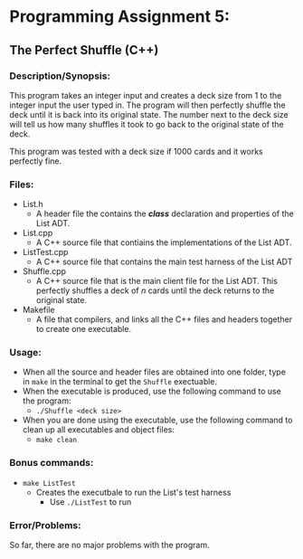 # Programming Assignment 5:
## The Perfect Shuffle (C++)

### Description/Synopsis:
This program takes an integer input and creates a deck size from 1 to the integer input the user typed in. The program will then perfectly shuffle the deck until it is back into its original state. The number next to the deck size will tell us how many shuffles it took to go back to the original state of the deck.

This program was tested with a deck size if 1000 cards and it works perfectly fine.

### Files:

- List.h
  - A header file the contains the ***class*** declaration and properties of the List ADT.
- List.cpp
  - A C++ source file that contiains the implementations of the List ADT.
- ListTest.cpp
  - A C++ source file that contains the main test harness of the List ADT
- Shuffle.cpp
  - A C++ source file that is the main client file for the List ADT. This perfectly shuffles a deck of *n* cards until the deck returns to the original state.
- Makefile
  - A file that compilers, and links all the C++ files and headers together to create one executable.

### Usage:
- When all the source and header files are obtained into one folder, type in `make` in the terminal to get the `Shuffle` exectuable.
- When the executable is produced, use the following command to use the program:
  - `./Shuffle <deck size>`
- When you are done using the executable, use the following command to clean up all executables and object files:
  - `make clean`

### Bonus commands:
- `make ListTest`
  - Creates the executbale to run the List's test harness
    - Use `./ListTest` to run

### Error/Problems:
So far, there are no major problems with the program.